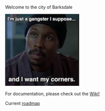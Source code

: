 Welcome to the city of Barksdale

![Avon](https://github.com/PureNukage/barksdale/blob/vertical-slice/avon.PNG)

For documentation, please check out the [Wiki!](https://github.com/PureNukage/barksdale/wiki)

Current [roadmap](https://github.com/PureNukage/barksdale/wiki/roadmap)
